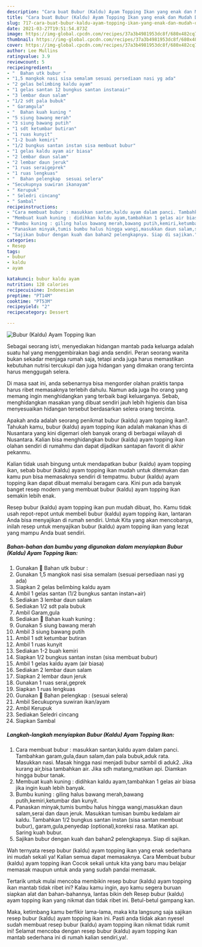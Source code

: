 ```yaml
---
description: "Cara buat Bubur (Kaldu) Ayam Topping Ikan yang enak dan Mudah Dibuat"
title: "Cara buat Bubur (Kaldu) Ayam Topping Ikan yang enak dan Mudah Dibuat"
slug: 717-cara-buat-bubur-kaldu-ayam-topping-ikan-yang-enak-dan-mudah-dibuat
date: 2021-03-27T19:51:54.873Z
image: https://img-global.cpcdn.com/recipes/37a3b4981953dc8f/680x482cq70/bubur-kaldu-ayam-topping-ikan-foto-resep-utama.jpg
thumbnail: https://img-global.cpcdn.com/recipes/37a3b4981953dc8f/680x482cq70/bubur-kaldu-ayam-topping-ikan-foto-resep-utama.jpg
cover: https://img-global.cpcdn.com/recipes/37a3b4981953dc8f/680x482cq70/bubur-kaldu-ayam-topping-ikan-foto-resep-utama.jpg
author: Lee Mullins
ratingvalue: 3.9
reviewcount: 5
recipeingredient:
- "  Bahan utk bubur "
- "1,5 mangkok nasi sisa semalam sesuai persediaan nasi yg ada"
- "2 gelas belimbing kaldu ayam"
- "1 gelas santan 12 bungkus santan instanair"
- "3 lembar daun salam"
- "1/2 sdt pala bubuk"
- " Garamgula"
- "  Bahan kuah kuning "
- "5 siung bawang merah"
- "3 siung bawang putih"
- "1 sdt ketumbar butiran"
- "1 ruas kunyit"
- "1-2 buah kemiri"
- "1/2 bungkus santan instan sisa membuat bubur"
- "1 gelas kaldu ayam air biasa"
- "2 lembar daun salam"
- "2 lembar daun jeruk"
- "1 ruas seraigeprek"
- "1 ruas lengkuas"
- "  Bahan pelengkap  sesuai selera"
- "Secukupnya suwiran ikanayam"
- " Kerupuk"
- " Seledri cincang"
- " Sambal"
recipeinstructions:
- "Cara membuat bubur : masukkan santan,kaldu ayam dalam panci. Tambahkan garam,gula,daun salam,dan pala bubuk,aduk rata. Masukkan nasi. Masak hingga nasi menjadi bubur sambil di aduk2. Jika kurang air,bisa tambahkan air. Jika sdh matang,matikan api. Diamkan hingga bubur tanak."
- "Membuat kuah kuning : didihkan kaldu ayam,tambahkan 1 gelas air biasa jika ingin kuah lebih banyak."
- "Bumbu kuning : giling halus bawang merah,bawang putih,kemiri,ketumbar dan kunyit."
- "Panaskan minyak,tumis bumbu halus hingga wangi,masukkan daun salam,serai dan daun jeruk. Masukkan tumisan bumbu kedalam air kaldu. Tambahkan 1/2 bungkus santan instan (sisa santan membuat bubur), garam,gula,penyedap (optional),koreksi rasa. Matikan api. Saring kuah bubur."
- "Sajikan bubur dengan kuah dan bahan2 pelengkapnya. Siap di sajikan."
categories:
- Resep
tags:
- bubur
- kaldu
- ayam

katakunci: bubur kaldu ayam 
nutrition: 128 calories
recipecuisine: Indonesian
preptime: "PT14M"
cooktime: "PT53M"
recipeyield: "2"
recipecategory: Dessert

---
```



![Bubur (Kaldu) Ayam Topping Ikan](https://img-global.cpcdn.com/recipes/37a3b4981953dc8f/680x482cq70/bubur-kaldu-ayam-topping-ikan-foto-resep-utama.jpg)

Sebagai seorang istri, menyediakan hidangan mantab pada keluarga adalah suatu hal yang menggembirakan bagi anda sendiri. Peran seorang  wanita bukan sekadar menjaga rumah saja, tetapi anda juga harus memastikan kebutuhan nutrisi tercukupi dan juga hidangan yang dimakan orang tercinta harus menggugah selera.

Di masa  saat ini, anda sebenarnya bisa mengorder olahan praktis tanpa harus ribet memasaknya terlebih dahulu. Namun ada juga lho orang yang memang ingin menghidangkan yang terbaik bagi keluarganya. Sebab, menghidangkan masakan yang dibuat sendiri jauh lebih higienis dan bisa menyesuaikan hidangan tersebut berdasarkan selera orang tercinta. 



Apakah anda adalah seorang penikmat bubur (kaldu) ayam topping ikan?. Tahukah kamu, bubur (kaldu) ayam topping ikan adalah makanan khas di Nusantara yang kini digemari oleh banyak orang di berbagai wilayah di Nusantara. Kalian bisa menghidangkan bubur (kaldu) ayam topping ikan olahan sendiri di rumahmu dan dapat dijadikan santapan favorit di akhir pekanmu.

Kalian tidak usah bingung untuk mendapatkan bubur (kaldu) ayam topping ikan, sebab bubur (kaldu) ayam topping ikan mudah untuk ditemukan dan kamu pun bisa memasaknya sendiri di tempatmu. bubur (kaldu) ayam topping ikan dapat dibuat memalui beragam cara. Kini pun ada banyak banget resep modern yang membuat bubur (kaldu) ayam topping ikan semakin lebih enak.

Resep bubur (kaldu) ayam topping ikan pun mudah dibuat, lho. Kamu tidak usah repot-repot untuk membeli bubur (kaldu) ayam topping ikan, lantaran Anda bisa menyajikan di rumah sendiri. Untuk Kita yang akan mencobanya, inilah resep untuk menyajikan bubur (kaldu) ayam topping ikan yang lezat yang mampu Anda buat sendiri.

<!--inarticleads1-->

##### Bahan-bahan dan bumbu yang digunakan dalam menyiapkan Bubur (Kaldu) Ayam Topping Ikan:

1. Gunakan  🍚 Bahan utk bubur :
1. Gunakan 1,5 mangkok nasi sisa semalam (sesuai persediaan nasi yg ada)
1. Siapkan 2 gelas belimbing kaldu ayam
1. Ambil 1 gelas santan (1/2 bungkus santan instan+air)
1. Sediakan 3 lembar daun salam
1. Sediakan 1/2 sdt pala bubuk
1. Ambil  Garam,gula
1. Sediakan  🍛 Bahan kuah kuning :
1. Gunakan 5 siung bawang merah
1. Ambil 3 siung bawang putih
1. Ambil 1 sdt ketumbar butiran
1. Ambil 1 ruas kunyit
1. Sediakan 1-2 buah kemiri
1. Siapkan 1/2 bungkus santan instan (sisa membuat bubur)
1. Ambil 1 gelas kaldu ayam (air biasa)
1. Sediakan 2 lembar daun salam
1. Siapkan 2 lembar daun jeruk
1. Gunakan 1 ruas serai,geprek
1. Siapkan 1 ruas lengkuas
1. Gunakan  🍱 Bahan pelengkap : (sesuai selera)
1. Ambil Secukupnya suwiran ikan/ayam
1. Ambil  Kerupuk
1. Sediakan  Seledri cincang
1. Siapkan  Sambal




<!--inarticleads2-->

##### Langkah-langkah menyiapkan Bubur (Kaldu) Ayam Topping Ikan:

1. Cara membuat bubur : masukkan santan,kaldu ayam dalam panci. Tambahkan garam,gula,daun salam,dan pala bubuk,aduk rata. Masukkan nasi. Masak hingga nasi menjadi bubur sambil di aduk2. Jika kurang air,bisa tambahkan air. Jika sdh matang,matikan api. Diamkan hingga bubur tanak.
1. Membuat kuah kuning : didihkan kaldu ayam,tambahkan 1 gelas air biasa jika ingin kuah lebih banyak.
1. Bumbu kuning : giling halus bawang merah,bawang putih,kemiri,ketumbar dan kunyit.
1. Panaskan minyak,tumis bumbu halus hingga wangi,masukkan daun salam,serai dan daun jeruk. Masukkan tumisan bumbu kedalam air kaldu. Tambahkan 1/2 bungkus santan instan (sisa santan membuat bubur), garam,gula,penyedap (optional),koreksi rasa. Matikan api. Saring kuah bubur.
1. Sajikan bubur dengan kuah dan bahan2 pelengkapnya. Siap di sajikan.




Wah ternyata resep bubur (kaldu) ayam topping ikan yang enak sederhana ini mudah sekali ya! Kalian semua dapat memasaknya. Cara Membuat bubur (kaldu) ayam topping ikan Cocok sekali untuk kita yang baru mau belajar memasak maupun untuk anda yang sudah pandai memasak.

Tertarik untuk mulai mencoba membikin resep bubur (kaldu) ayam topping ikan mantab tidak ribet ini? Kalau kamu ingin, ayo kamu segera buruan siapkan alat dan bahan-bahannya, lantas bikin deh Resep bubur (kaldu) ayam topping ikan yang nikmat dan tidak ribet ini. Betul-betul gampang kan. 

Maka, ketimbang kamu berfikir lama-lama, maka kita langsung saja sajikan resep bubur (kaldu) ayam topping ikan ini. Pasti anda tiidak akan nyesel sudah membuat resep bubur (kaldu) ayam topping ikan nikmat tidak rumit ini! Selamat mencoba dengan resep bubur (kaldu) ayam topping ikan mantab sederhana ini di rumah kalian sendiri,ya!.

